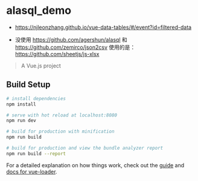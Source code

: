 # alasql_demo

* https://njleonzhang.github.io/vue-data-tables/#/event?id=filtered-data

* 没使用 https://github.com/agershun/alasql 和 https://github.com/zemirco/json2csv
使用的是：https://github.com/sheetjs/js-xlsx
> A Vue.js project

## Build Setup

``` bash
# install dependencies
npm install

# serve with hot reload at localhost:8080
npm run dev

# build for production with minification
npm run build

# build for production and view the bundle analyzer report
npm run build --report
```

For a detailed explanation on how things work, check out the [guide](http://vuejs-templates.github.io/webpack/) and [docs for vue-loader](http://vuejs.github.io/vue-loader).
